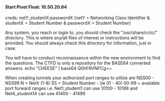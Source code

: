 #### Start Pivot Float: 10.50.20.84
creds: netY_studentX:passwordX (netY = Networking Class Identifier & studentX = Student Number & passwordX = Student Number)


Any system, you reach or login to, you should check the "/usr/share/cctc/" directory. This is where any/all files of interest or instructions will be provided. You should always check this directory for information, just in case.


You will have to conduct reconnaissance within the new environment to find the questions. The CTFD is only a repository for the BASE64 converted answers.
echo "CHEESE" | base64
Q0hFRVNFCg==


When creating tunnels your authorized port ranges to utilize are NSS00 - NSS99
N = NetX (1-8)
SS = Student Number - (ie 01 - 40)
00-99 = available port forward ranges
i.e. Net1_student1 can use 10100 - 10199 and Net4_student14 can use 41400 - 41499

